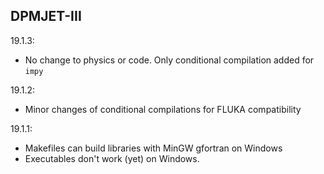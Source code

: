 ## DPMJET-III

19.1.3:

- No change to physics or code. Only conditional compilation added for `impy`

19.1.2:

- Minor changes of conditional compilations for FLUKA compatibility

19.1.1:

- Makefiles can build libraries with MinGW gfortran on Windows
- Executables don't work (yet) on Windows.
